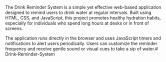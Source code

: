 The Drink Reminder System is a simple yet effective web-based application designed to remind users to drink water at regular intervals. Built using HTML, CSS, and JavaScript, this project promotes healthy hydration habits, especially for individuals who spend long hours at desks or in front of screens.

The application runs directly in the browser and uses JavaScript timers and notifications to alert users periodically. Users can customize the reminder frequency and receive gentle sound or visual cues to take a sip of water.# Drink-Reminder-System
